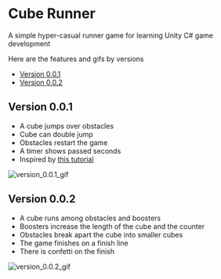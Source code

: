 # Cube Runner
A simple hyper-casual runner game for learning Unity C# game development

Here are the features and gifs by versions
- [Version 0.0.1](#version-001)
- [Version 0.0.2](#version-002)

## Version 0.0.1
- A cube jumps over obstacles
- Cube can double jump
- Obstacles restart the game
- A timer shows passed seconds
- Inspired by [this tutorial](https://www.youtube.com/watch?v=WDXKp-OKxGs)

![version_0.0.1_gif](./Docs/Version_1.0.1.gif)

## Version 0.0.2
- A cube runs among obstacles and boosters
- Boosters increase the length of the cube and the counter
- Obstacles break apart the cube into smaller cubes
- The game finishes on a finish line
- There is confetti on the finish

![version_0.0.2_gif](./Docs/Version_1.0.2.gif)
